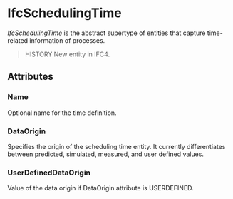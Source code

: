 # IfcSchedulingTime

_IfcSchedulingTime_ is the abstract supertype of entities that capture time-related information of processes.<!-- end of definition -->

> HISTORY  New entity in IFC4.

## Attributes

### Name
Optional name for the time definition.

### DataOrigin
Specifies the origin of the scheduling time entity. It currently
    differentiates between predicted, simulated, measured, and user defined values.

### UserDefinedDataOrigin
Value of the data origin if DataOrigin attribute is USERDEFINED.
